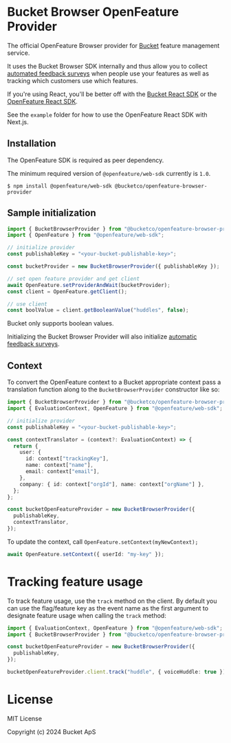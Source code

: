 # Bucket Browser OpenFeature Provider

The official OpenFeature Browser provider for [Bucket](https://bucket.co) feature management service.

It uses the Bucket Browser SDK internally and thus allow you to collect [automated feedback surveys](https://github.com/bucketco/bucket-javascript-sdk/tree/main/packages/browser-sdk#qualitative-feedback)
when people use your features as well as tracking which customers use which features.

If you're using React, you'll be better off with the [Bucket React SDK](https://github.com/bucketco/bucket-javascript-sdk/blob/main/packages/react-sdk/README.md) or the [OpenFeature React SDK](https://openfeature.dev/docs/reference/technologies/client/web/react/).

See the `example` folder for how to use the OpenFeature React SDK with Next.js.

## Installation

The OpenFeature SDK is required as peer dependency.

The minimum required version of `@openfeature/web-sdk` currently is `1.0`.

```
$ npm install @openfeature/web-sdk @bucketco/openfeature-browser-provider
```

## Sample initialization

```ts
import { BucketBrowserProvider } from "@bucketco/openfeature-browser-provider";
import { OpenFeature } from "@openfeature/web-sdk";

// initialize provider
const publishableKey = "<your-bucket-publishable-key>";

const bucketProvider = new BucketBrowserProvider({ publishableKey });

// set open feature provider and get client
await OpenFeature.setProviderAndWait(bucketProvider);
const client = OpenFeature.getClient();

// use client
const boolValue = client.getBooleanValue("huddles", false);
```

Bucket only supports boolean values.

Initializing the Bucket Browser Provider will
also initialize [automatic feedback surveys](https://github.com/bucketco/bucket-javascript-sdk/tree/main/packages/browser-sdk#qualitative-feedback).

## Context

To convert the OpenFeature context to a Bucket appropriate context
pass a translation function along to the `BucketBrowserProvider` constructor
like so:

```ts
import { BucketBrowserProvider } from "@bucketco/openfeature-browser-provider";
import { EvaluationContext, OpenFeature } from "@openfeature/web-sdk";

// initialize provider
const publishableKey = "<your-bucket-publishable-key>";

const contextTranslator = (context?: EvaluationContext) => {
  return {
    user: {
      id: context["trackingKey"],
      name: context["name"],
      email: context["email"],
    },
    company: { id: context["orgId"], name: context["orgName"] },
  };
};

const bucketOpenFeatureProvider = new BucketBrowserProvider({
  publishableKey,
  contextTranslator,
});
```

To update the context, call `OpenFeature.setContext(myNewContext);`

```ts
await OpenFeature.setContext({ userId: "my-key" });
```

# Tracking feature usage

To track feature usage, use the `track` method on the client.
By default you can use the flag/feature key as the event name
as the first argument to designate feature usage when calling
the `track` method:

```ts
import { EvaluationContext, OpenFeature } from "@openfeature/web-sdk";
import { BucketBrowserProvider } from "@bucketco/openfeature-browser-provider";

const bucketOpenFeatureProvider = new BucketBrowserProvider({
  publishableKey,
});

bucketOpenFeatureProvider.client.track("huddle", { voiceHuddle: true });
```

# License

MIT License

Copyright (c) 2024 Bucket ApS
